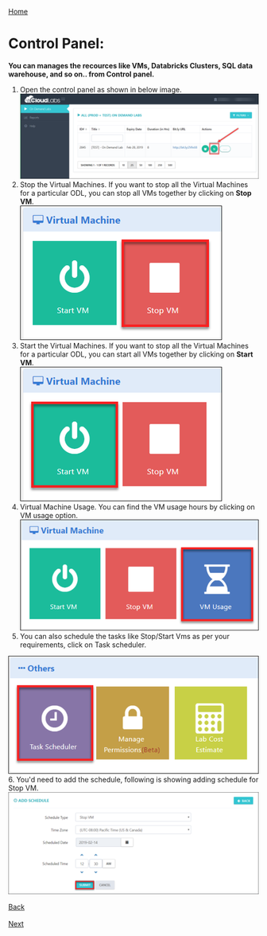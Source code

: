 [Home](./../README.md)

# Control Panel:

**You can manages the recources like VMs, Databricks Clusters, SQL data warehouse, and so on.. from Control panel.**
1. Open the control panel as shown in below image. 
 ![](images/controlpanel.png)  
2. Stop the Virtual Machines.
   If you want to stop all the Virtual Machines for a particular ODL, you can stop all VMs together by clicking on **Stop VM**.  
  ![](images/stopvm1.png) 
3. Start the Virtual Machines.
If you want to stop all the Virtual Machines for a particular ODL, you can start all VMs together by clicking on **Start VM**.   
 ![](images/startvm.png)
4. Virtual Machine Usage.
You can find the VM usage hours by clicking on VM usage option.  
 ![](images/vmusage.png) 
5. You can also schedule the tasks like Stop/Start Vms as per your requirements, click on Task scheduler.
  
  ![](images/tasksch.png)
6. You'd need to add the schedule, following is showing adding schedule for Stop VM.
![](images/taskadd.png)
 
[Back](./View_Users_Page_readme.md#view-users-page) &nbsp;&nbsp;&nbsp;&nbsp;&nbsp;&nbsp;&nbsp;&nbsp;&nbsp;&nbsp;&nbsp;&nbsp;&nbsp;&nbsp;&nbsp;&nbsp;&nbsp;&nbsp;&nbsp;&nbsp;&nbsp;&nbsp;&nbsp;&nbsp;&nbsp;&nbsp;&nbsp;&nbsp;&nbsp;&nbsp;&nbsp;&nbsp;&nbsp;&nbsp;&nbsp;&nbsp;&nbsp;&nbsp;&nbsp;&nbsp;&nbsp;&nbsp;&nbsp;&nbsp;&nbsp;&nbsp;&nbsp;&nbsp;&nbsp;&nbsp;&nbsp;&nbsp;&nbsp;&nbsp;&nbsp;&nbsp;&nbsp;&nbsp;&nbsp;&nbsp;&nbsp;&nbsp;&nbsp;&nbsp;&nbsp;&nbsp;&nbsp;&nbsp;&nbsp;&nbsp;&nbsp;&nbsp;&nbsp;&nbsp;&nbsp;&nbsp;&nbsp;&nbsp;&nbsp;&nbsp;&nbsp;&nbsp;&nbsp;&nbsp;&nbsp;&nbsp;&nbsp;&nbsp;&nbsp;&nbsp;&nbsp;&nbsp;&nbsp;&nbsp;&nbsp;&nbsp;&nbsp;&nbsp;&nbsp;&nbsp;&nbsp;&nbsp;&nbsp;&nbsp;&nbsp;&nbsp;&nbsp;&nbsp;&nbsp;&nbsp;&nbsp;&nbsp;&nbsp;&nbsp;&nbsp;&nbsp;&nbsp;&nbsp;&nbsp;&nbsp;&nbsp;&nbsp;&nbsp;&nbsp;&nbsp;&nbsp;&nbsp;[Next](./Support_Information_readme.md#support-information) 











